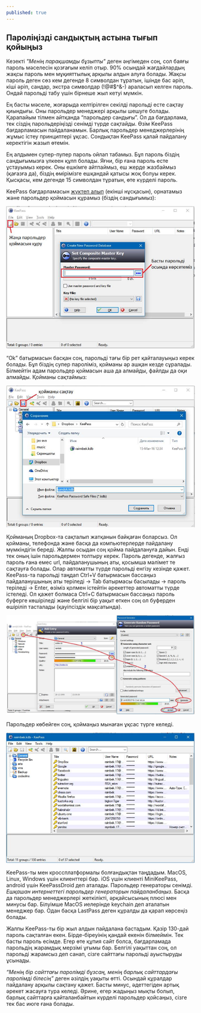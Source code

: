 ```yaml
---
published: true
---
```



## Пароліңізді сандықтың астына тығып қойыңыз

Кезекті _"Менің парақшамды бұзыпты"_ деген әңгімеден соң, сол баяғы пароль мәселесін қозғағым келіп отыр. 
90% осындай жағдайлардың жақсы пароль мен мұқияттылық арқылы алдын алуға болады. Жақсы пароль деген сөз 
кем дегенде 8 символдан тұратын, ішінде бас әріп, кіші әріп, сандар, экстра символдар (!@#$^&-) 
араласып келген пароль. Ондай парольді табу үшін бірнеше жыл кетуі мүмкін.

Ең басты мәселе, жоғарыда келтірілген секілді парольді есте сақтау қиындығы.
Оны парольдер менеджері арқылы шешуге болады. Қарапайым тілмен айтқанда “парольдер
сандығы”. Ол да бағдарлама, тек сіздің парольдеріңізді сенімді түрде сақтайды. Өзім
KeePass бағдарламасын пайдаланамын. Барлық парольдер менеджерлерінің жұмыс
істеу принциптері ұқсас. Сондықтан KeePass қалай пайдалану керектігін жазып өтемін.

Ең алдымен супер-пупер пароль ойлап табамыз. Бұл пароль біздің сандығымызға 
үлкеен құлп болады. Яғни, бір ғана пароль есте ұстауымыз керек. Оны ешкімге
айтпаймыз, еш жерде жазбаймыз (қағазға да), біздің өмірімізге ешқандай қатысы жоқ 
болуы керек. Қысқасы, кем дегенде 15 символдан тұратын, өте күрделі пароль.

KeePass бағдарламасын [жүктеп алып](http://keepass.info/download.html) (екінші нұсқасын), 
орнатамыз және парольдер қоймасын құрамыз (біздің сандығымыз):

![Жаңа парольдер қоймасын құру](/assets/images/create-database.jpg)

“Ok” батырмасын басқан соң, парольді тағы бір рет қайталауыңыз керек болады. Бұл
біздің супер пароліміз, қойманы әр ашқан кезде сұралады. Білмейтін адам парольдер 
қоймасын аша да алмайды, файлды да оқи алмайды. Қойманы сақтаймыз:

![Сақтау](/assets/images/save-database.jpg)

Қойманың Dropbox-та сақталып жатқанын байқаған боларсыз. Ол қойманы, телефонда және 
басқа да компьютерлерде пайдалану мүмкіндігін береді. Жалпы осыдан соң қойма пайдалануға дайын. 
Енді тек оның ішін парольдермен толтыру керек. Пароль дегенде, жалғыз пароль ғана емес url, 
пайдаланушының аты, қосымша мәлімет те сақтауға болады. Олар автоматты түрде парольді енгізу 
кезінде қажет. KeePass-та парольді таңдап Ctrl+V батырмасын бассаңыз пайдаланушының аты 
теріледі -> Tab батырмасы басылады -> пароль теріледі -> Enter, өзіміз қолмен істейтін 
әрекеттер автоматты түрде істеледі. Ол қажет болмаса Ctrl+C батырмасын бассаңыз пароль 
буферге көшіріледі және белгілі бір уақыт өткен соң ол буферден өшіріліп тасталады (қауіпсіздік мақсатында).

![Пароль сақтау](/assets/images/add-entry.jpg)

Парольдер көбейген соң, қоймаңыз мынаған ұқсас түрге келеді.

![Соңғы түр](/assets/images/keepass-passwords.jpg)

KeePass-ты мен кроссплатформалы болғандықтан таңдадым. MacOS, Linux, Windows 
үшін клиенттері бар. iOS үшін клиенті MiniKeePass, android үшін KeePassDroid 
деп аталады. Парольдер генераторы сенімді. _*Ешқашан интернеттегі парольдер 
генераторын пайдаланбаңыз*_. Басқа да парольдер менеджерлері жеткілікті, 
әрқайсысының плюсі мен минусы бар. Білуімше MacOS иелерінде keychain деп 
аталатын менеджер бар. Одан басқа LastPass деген құралды да қарап көрсеңіз болады.

Жалпы KeePass-ты бір жыл алдын пайдалана бастадым. Қазір 130-дай пароль сақталған екен. 
Бірде-біреуінің қандай екенін білмеймін. Тек басты пароль есімде. Егер өте құпия сайт болса, 
бағдарламада парольдің жарамдық мерзімі ұғымы бар. Белгілі уақыттан соң, ол парольді жарамсыз 
деп санап, сізге сайттағы парольді ауыстыруды ұсынады.

_“Менің бір сайттағы паролімді бұзсаң, менің барлық сайттардағы паролімді білесің”_ 
деген әзілдің уақыты өтті. Осындай құралдар пайдалану арқылы сақтану қажет. 
Басты минус, әдеттегіден артық әрекет жасауға тура келеді. Әрине, егер жадыңыз мықты болып, 
барлық сайттарға қайталанбайтын күрделі парольдер қойсаңыз, сізге тек бас июге ғана болады.
